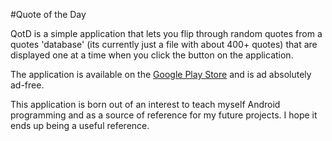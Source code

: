 #Quote of the Day

QotD is a simple application that lets you flip through random quotes from a quotes 'database' (its currently just a file with about 400+ quotes) that are displayed one at a time when you click the button on the application.

The application is available on the [Google Play Store](https://play.google.com/store/apps/details?id=com.seriousplay.qotd) and is ad absolutely ad-free.

This application is born out of an interest to teach myself Android programming and as a source of reference for my future projects. I hope it ends up being a useful reference.